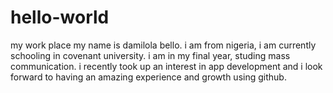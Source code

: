 # hello-world
my work place
my name is damilola bello. i am from nigeria, i am currently schooling in covenant university. i am in my final year, studing mass communication. i recently took up an interest in app development and i look forward to having an amazing experience and growth using github.
